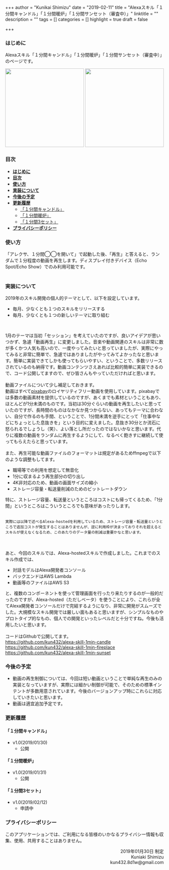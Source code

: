 +++
author = "Kunikai Shimizu"
date = "2019-02-11"
title = "Alexaスキル「１分間キャンドル」「１分間暖炉」「１分間サンセット（審査中）」"
linktitle = ""
description = ""
tags = []
categories = []
highlight = true
draft = false

+++

### **はじめに**

Alexaスキル「１分間キャンドル」「１分間暖炉」「１分間サンセット（審査中）」のページです。

<img src="/img/alexa-skill-1min-candle-icon.png" width=250 />
<img src="/img/alexa-skill-1min-fireplace-icon.png" width=250 />

<img src="">

### **目次**

<!-- TOC -->

- [**はじめに**](#はじめに)
- [**目次**](#目次)
- [**使い方**](#使い方)
- [**実装について**](#実装について)
- [**今後の予定**](#今後の予定)
- [**更新履歴**](#更新履歴)
  - [「１分間キャンドル」](#１分間キャンドル)
  - [「１分間暖炉」](#１分間暖炉)
  - [「１分間3セット」](#１分間3セット)
- [**プライバシーポリシー**](#プライバシーポリシー)

<!-- /TOC -->

### **使い方**

「アレクサ、１分間◯◯を開いて」で起動した後、「再生」と答えると、ランダムで１分程度の動画を再生します。ディスプレイ付きデバイス（Echo Spot/Echo Show）でのみ利用可能です。
<br />
<br />

### **実装について**

2019年のスキル開発の個人的テーマとして、以下を設定しています。

- 毎月、少なくとも１つのスキルをリリースする
- 毎月、少なくとも１つの新しいテーマに取り組む
<br />

1月のテーマは当初「セッション」を考えていたのですが、良いアイデアが思いつかず、急遽「動画再生」に変更しました。音楽や動画関連のスキルは非常に数が多くかつ人気も高いので、一度やってみたいと思っていましたが、実際にやってみると非常に簡単で、急遽ではありましたがやってみてよかったなと思います。簡単に実装できてしかも使ってもらいやすい、ということで、多数リリースされているのも納得です。動画コンテンツさえあれば比較的簡単に実装できるので、コード公開してますので、ぜひ皆さんもやっていただければと思います。
<br />
<br />
動画ファイルについて少し補足しておきます。
<br />
動画はすべて[pixabay](https://pixabay.com)のロイヤリティフリー動画を使用しています。pixabayでは多数の動画素材を提供しているのですが、あくまでも素材ということもあり、ほとんどが1分未満のものです。当初は30分ぐらいの動画を再生したいと思っていたのですが、長時間のものはなかなか見つからない、あってもテーマに合わない、自分で作るのも手間、ということで、1分間未満を逆手にとって「仕事中などにちょっとした息抜きを」という目的に変えました。息抜き30分とか流石に怒られるでしょうし（笑）、よい落とし所だったのではないかなと思います。代りに複数の動画をランダムに再生するようにして、なるべく飽きすに継続して使ってもらえたらと思っています。
<br />
<br />
また、再生可能な動画ファイルのフォーマットは規定があるためffmpegで以下のような調整もしてます。

- 職場等での利用を想定して無音化
- 1分に収まるよう再生部分の切り出し
- 4K非対応のため、動画の画面サイズの縮小
- ストレージ容量・転送量削減のためのビットレートダウン

特に、ストレージ容量、転送量というところはコストにも帰ってくるため、「1分間」というところはこういうところでも意味があったりします。
<br />
<br />

```
実際には以降で述べるAlexa-hostedを利用しているため、ストレージ容量・転送量というところで追加コストが発生することはありませんが、逆に利用枠が決まっておりそれを超えるとスキルが使えなくなるため、このあたりのデータ量の削減は重要かなと思います。
```

<br />
<br />
あと、今回のスキルでは、Alexa-hostedスキルで作成しました。これまでのスキル作成では、

- 対話モデルはAlexa開発者コンソール
- バックエンドはAWS Lambda
- 動画等のファイルはAWS S3

と、複数のコンポーネントを使って管理画面を行ったり来たりするのが一般的だったのですが、Alexa-hosted（ただしベータ）を使うことにより、これらが全てAlexa開発者コンソールだけで完結するようになり、非常に開発がスムーズでした。大規模なスキル開発では厳しい面もあると思いますが、シンプルなものやプロトタイプ的なもの、個人での開発といったレベルだと十分ですね。今後も活用したいと思います。
<br />
<br />
コードはGithubで公開してます。
<br />
https://github.com/kun432/alexa-skill-1min-candle<br />
https://github.com/kun432/alexa-skill-1min-fireplace<br />
https://github.com/kun432/alexa-skill-1min-sunset

### **今後の予定**

- 動画の再生制御については、今回は短い動画ということで単純な再生のみの実装となっていますが、実際には細かい制御が可能で、そのための標準インテントが多数用意されています。今後のバージョンアップ時にこれらに対応していきたいと思います。
- 動画は適宜追加予定です。

### **更新履歴**

#### 「１分間キャンドル」

- v1.0(2019/01/30)
  - 公開

#### 「１分間暖炉」

- v1.0(2019/01/31)
  - 公開

#### 「１分間3セット」

- v1.0(2019/02/12)
  - 申請中

### **プライバシーポリシー**

このアプリケーションでは、ご利用になる皆様のいかなるプライバシー情報も収集、使用、共用することはありません。

<div style="text-align: right;">
2019年01月30日 制定<br />
Kuniaki Shimizu<br />
kun432.8d1w@gmail.com<br />
</div>